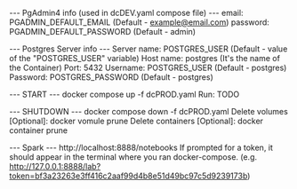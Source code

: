 --- PgAdmin4 info (used in dcDEV.yaml compose file) ---
email: PGADMIN_DEFAULT_EMAIL (Default - example@email.com)
password: PGADMIN_DEFAULT_PASSWORD (Default - admin)

--- Postgres Server info ---
Server name: POSTGRES_USER (Default - value of the "POSTGRES_USER" variable) 
Host name: postgres (It's the name of the Container)
Port: 5432
Username: POSTGRES_USER (Default - postgres)
Password: POSTGRES_PASSWORD (Default - postgres)

--- START ---
docker compose up -f dcPROD.yaml
Run: TODO

--- SHUTDOWN ---
docker compose down -f dcPROD.yaml
Delete volumes [Optional]: docker vomule prune
Delete containers [Optional]: docker container prune


--- Spark ---
http://localhost:8888/notebooks
If prompted for a token, it should appear in the terminal where you ran docker-compose. 
(e.g. http://127.0.0.1:8888/lab?token=bf3a23263e3ff416c2aaf99d4b8e51d49bc97c5d9239173b)
